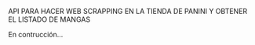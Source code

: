 API PARA HACER WEB SCRAPPING EN LA TIENDA DE PANINI Y OBTENER EL LISTADO DE MANGAS

En contrucción...
